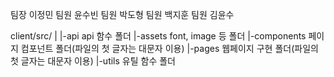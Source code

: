 팀장 이정민 
팀원 윤수빈 
팀원 박도형 
팀원 백지훈 
팀원 김윤수



client/src/
    |
    |-api           api 함수 폴더
    |-assets        font, image 등 폴더
    |-components    페이지 컴포넌트 폴더(파일의 첫 글자는 대문자 이용)
    |-pages         웹페이지 구현 폴더(파일의 첫 글자는 대문자 이용)
    |-utils         유틸 함수 폴더